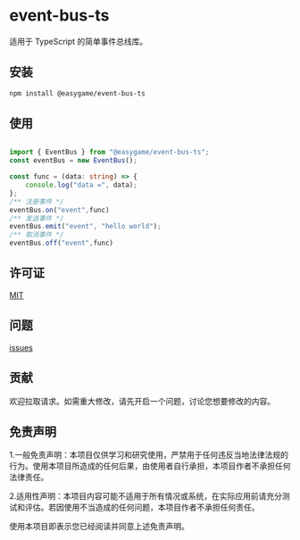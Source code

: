 # event-bus-ts

适用于 TypeScript 的简单事件总线库。

## 安装

```bash
npm install @easygame/event-bus-ts
```

## 使用

```TypeScript

import { EventBus } from "@easygame/event-bus-ts";
const eventBus = new EventBus();

const func = (data: string) => {
    console.log("data =", data);
};
/** 注册事件 */
eventBus.on("event",func)
/** 发送事件 */
eventBus.emit("event", "hello world");
/** 取消事件 */
eventBus.off("event",func)

```

## 许可证

[MIT](https://choosealicense.com/licenses/mit/)

## 问题

[issues](https://github.com/funxinjian/event-bus-ts/issues)

## 贡献

欢迎拉取请求。如需重大修改，请先开启一个问题，讨论您想要修改的内容。

## 免责声明

1.一般免责声明：本项目仅供学习和研究使用，严禁用于任何违反当地法律法规的行为。使用本项目所造成的任何后果，由使用者自行承担，本项目作者不承担任何法律责任。

2.适用性声明：本项目内容可能不适用于所有情况或系统，在实际应用前请充分测试和评估。若因使用不当造成的任何问题，本项目作者不承担任何责任。

使用本项目即表示您已经阅读并同意上述免责声明。
